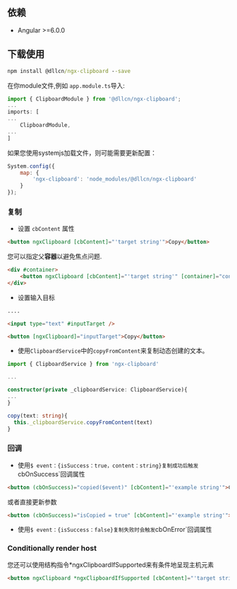 ## 依赖

-   Angular >=6.0.0

## 下载使用

```bat
npm install @dllcn/ngx-clipboard --save
```

在你module文件,例如 `app.module.ts`导入:

```ts
import { ClipboardModule } from '@dllcn/ngx-clipboard';
...
imports: [
...
    ClipboardModule,
...
]
```



如果您使用systemjs加载文件，则可能需要更新配置：

```js
System.config({
    map: {
        'ngx-clipboard': 'node_modules/@dllcn/ngx-clipboard'
    }
});
```

### 复制

-   设置 `cbContent` 属性

```html
<button ngxClipboard [cbContent]="'target string'">Copy</button>
```

您可以指定父**容器**以避免焦点问题.

```html
<div #container>
    <button ngxClipboard [cbContent]="'target string'" [container]="container">Copy</button>
</div>
```

-   设置输入目标

```html
....

<input type="text" #inputTarget />

<button [ngxClipboard]="inputTarget">Copy</button>
```

-   使用`ClipboardService`中的`copyFromContent`来复制动态创建的文本。

```ts
import { ClipboardService } from 'ngx-clipboard'

...

constructor(private _clipboardService: ClipboardService){
...
}

copy(text: string){
  this._clipboardService.copyFromContent(text)
}
```

### 回调

-   使用`$ event：{isSuccess：true，content：string}复制成功后触发`cbOnSuccess`回调属性

```html
<button (cbOnSuccess)="copied($event)" [cbContent]="'example string'">Copied</button>
```

或者直接更新参数

```html
<button (cbOnSuccess)="isCopied = true" [cbContent]="'example string'">Copied</button>
```

-   使用`$ event：{isSuccess：false}复制失败时会触发`cbOnError`回调属性

### Conditionally render host

您还可以使用结构指令\*ngxClipboardIfSupported来有条件地呈现主机元素

```html
<button ngxClipboard *ngxClipboardIfSupported [cbContent]="'target string'" (cbOnSuccess)="isCopied = true">Copy</button>
```


[参考]: <> (https://github.com/maxisam/ngx-clipboard)
